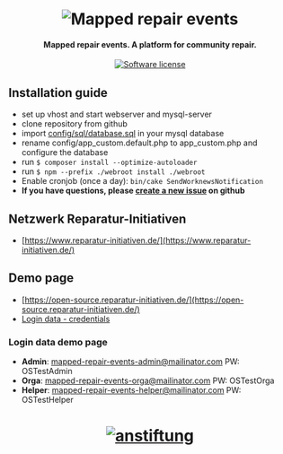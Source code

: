 <h1 align="center">
  <img src="https://open-source.reparatur-initiativen.de/img/core/logo.jpg" alt="Mapped repair events" />
</h1>

<h4 align="center">Mapped repair events. A platform for community repair.</h4>

<p align="center">
  <a href="LICENSE">
    <img src="https://img.shields.io/github/license/anstiftung/mapped-repair-events"
         alt="Software license">
  </a>
</p>

## Installation guide

* set up vhost and start webserver and mysql-server
* clone repository from github
* import [config/sql/database.sql](https://raw.githubusercontent.com/anstiftung/mapped-repair-events/master/config/sql/database.sql) in your mysql database
* rename config/app\_custom.default.php to app\_custom.php and configure the database
* run `$ composer install --optimize-autoloader`
* run `$ npm --prefix ./webroot install ./webroot`
* Enable cronjob (once a day): `bin/cake SendWorknewsNotification`
* **If you have questions, please [create a new issue](https://github.com/anstiftung/mapped-repair-events/issues/new) on github**

## Netzwerk Reparatur-Initiativen
* [https://www.reparatur-initiativen.de/](https://www.reparatur-initiativen.de/)

## Demo page
* [https://open-source.reparatur-initiativen.de/](https://open-source.reparatur-initiativen.de/)
* [Login data - credentials](https://open-source.reparatur-initiativen.de/post/test-logins)

### Login data demo page

* **Admin**: mapped-repair-events-admin@mailinator.com PW: OSTestAdmin
* **Orga**: mapped-repair-events-orga@mailinator.com PW: OSTestOrga
* **Helper**: mapped-repair-events-helper@mailinator.com PW: OSTestHelper

<h1 align="center">
  <a href="https://www.anstiftung.de">
    <img src="https://anstiftung.de/images/anstiftung-logo.svg" alt="anstiftung" />
  </a>
</h1>

